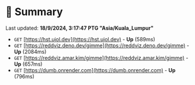 # 📖 Summary
Last updated: **18/9/2024, 3:17:47 PTG "Asia/Kuala_Lumpur"**

- `GET` [https://hst.ujol.dev](https://hst.ujol.dev) - **Up** (589ms)
- `GET` [https://reddviz.deno.dev/gimme](https://reddviz.deno.dev/gimme) - **Up** (2084ms)
- `GET` [https://reddviz.amar.kim/gimme](https://reddviz.amar.kim/gimme) - **Up** (657ms)
- `GET` [https://dumb.onrender.com](https://dumb.onrender.com) - **Up** (796ms)
